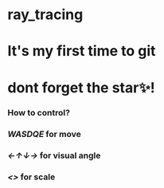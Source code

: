 # ray_tracing
# It's my first time to git
# dont forget the **star**✨!

### How to **control**?
### *WASDQE* for move
### *←↑↓→* for visual angle
### *<>* for scale
